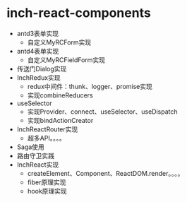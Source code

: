 # inch-react-components

- antd3表单实现
    - 自定义MyRCForm实现
- antd4表单实现
    - 自定义MyRCFieldForm实现
- 传送门Dialog实现
- InchRedux实现
    - redux中间件：thunk、logger、promise实现
    - 实现combineReducers
- useSelector
    - 实现Provider、connect、useSelector、useDispatch
    - 实现bindActionCreator
- InchReactRouter实现
    - 超多API。。。。
- Saga使用
- 路由守卫实践
- InchReact实现
    - createElement、Component、ReactDOM.render。。。。
    - fiber原理实现
    - hook原理实现
